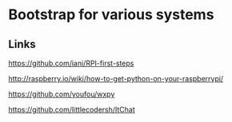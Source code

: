 # Bootstrap for various systems

## Links

https://github.com/iani/RPI-first-steps

http://raspberry.io/wiki/how-to-get-python-on-your-raspberrypi/

https://github.com/youfou/wxpy

https://github.com/littlecodersh/ItChat
